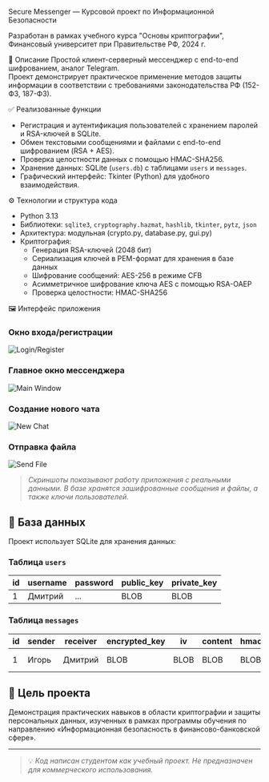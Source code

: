 Secure Messenger — Курсовой проект по Информационной Безопасности

Разработан в рамках учебного курса "Основы криптографии", Финансовый университет при Правительстве РФ, 2024 г.

📌 Описание
Простой клиент-серверный мессенджер с end-to-end шифрованием, аналог Telegram.  
Проект демонстрирует практическое применение методов защиты информации в соответствии с требованиями законодательства РФ (152-ФЗ, 187-ФЗ).

✅ Реализованные функции
- Регистрация и аутентификация пользователей с хранением паролей и RSA-ключей в SQLite.
- Обмен текстовыми сообщениями и файлами с end-to-end шифрованием (RSA + AES).
- Проверка целостности данных с помощью HMAC-SHA256.
- Хранение данных: SQLite (`users.db`) с таблицами `users` и `messages`.
- Графический интерфейс: Tkinter (Python) для удобного взаимодействия.

⚙️ Технологии и структура кода
- Python 3.13
- Библиотеки: `sqlite3`, `cryptography.hazmat`, `hashlib`, `tkinter`, `pytz`, `json`
- Архитектура: модульная (crypto.py, database.py, gui.py)
- Криптография:
  - Генерация RSA-ключей (2048 бит)
  - Сериализация ключей в PEM-формат для хранения в базе данных
  - Шифрование сообщений: AES-256 в режиме CFB
  - Асимметричное шифрование ключа AES с помощью RSA-OAEP
  - Проверка целостности: HMAC-SHA256

🖼️ Интерфейс приложения

### Окно входа/регистрации
![Login/Register](screenshots/login.png)

### Главное окно мессенджера
![Main Window](screenshots/main_window.png)

### Создание нового чата
![New Chat](screenshots/new_chat.png)

### Отправка файла
![Send File](screenshots/send_file.png)

> *Скриншоты показывают работу приложения с реальными данными. В базе хранятся зашифрованные сообщения и файлы, а также ключи пользователей.*

## 📄 База данных
Проект использует SQLite для хранения данных:

### Таблица `users`
| id | username | password | public_key | private_key |
|----|----------|----------|------------|-------------|
| 1  | Дмитрий  | ...      | BLOB       | BLOB        |

### Таблица `messages`
| id | sender | receiver | encrypted_key | iv | content | hmac | is_file | filename | original_content | timestamp |
|----|--------|----------|---------------|----|---------|------|---------|----------|------------------|-----------|
| 1  | Игорь  | Дмитрий  | BLOB          | BLOB | BLOB    | BLOB | 0       | null     | привет!          | 2025-05...|

## 🎯 Цель проекта
Демонстрация практических навыков в области криптографии и защиты персональных данных, изученных в рамках программы обучения по направлению «Информационная безопасность в финансово-банковской сфере».

---

> 💡 *Код написан студентом как учебный проект. Не предназначен для коммерческого использования.*
